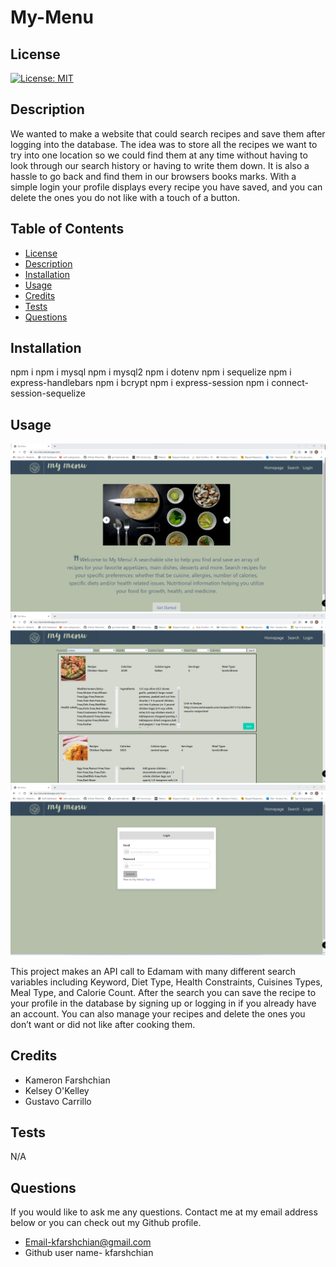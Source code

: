 

  # My-Menu

  ## License
  [![License: MIT](https://img.shields.io/badge/License-MIT-yellow.svg)](https://opensource.org/licenses/MIT)

  ## Description
  We wanted to make a website that could search recipes and save them after logging into the database. The idea was to store all the recipes we want to try into one location so we could find them at any time without having to look through our search history or having to write them down. It is also a hassle to go back and find them in our browsers books marks. With a simple login your profile displays every recipe you have saved, and you can delete the ones you do not like with a touch of a button. 

  ## Table of Contents
  - [License](#License)
  - [Description](#Description)
  - [Installation](#installation)
  - [Usage](#Usage)
  - [Credits](#credits)
  - [Tests](#Tests)
  - [Questions](#Questions)
  
  ## Installation
  npm i 
  npm i mysql
  npm i mysql2
  npm i dotenv
  npm i sequelize
  npm i express-handlebars
  npm i bcrypt
  npm i express-session
  npm i connect-session-sequelize 

  ## Usage
  ![alt_text](./assets/images/site1.png)
  ![alt_text](./assets/images/site2.png)
  ![alt_text](./assets/images/site3.png)

  This project makes an API call to Edamam with many different search variables including Keyword, Diet Type,  Health Constraints, Cuisines Types, Meal Type, and Calorie Count. After the search you can save the recipe to your profile in the database by signing up or logging in if you already have an account. You can also manage your recipes and delete the ones you don’t want or did not like after cooking them. 
  
  ## Credits
  - Kameron Farshchian
  - Kelsey O'Kelley
  - Gustavo Carrillo

  ## Tests
  N/A

  ## Questions
  If you would like to ask me any questions. Contact me at my email address below or you can check out my Github profile.
  - Email-kfarshchian@gmail.com
  - Github user name- kfarshchian
  
  
